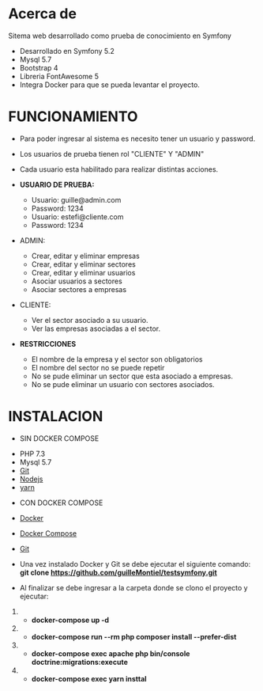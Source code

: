 # Acerca de

Sitema web desarrollado como prueba de conocimiento en Symfony

- Desarrollado en Symfony 5.2
- Mysql 5.7
- Bootstrap 4
- Libreria FontAwesome 5
- Integra Docker para que se pueda levantar el proyecto.

# FUNCIONAMIENTO
- Para poder ingresar al sistema es necesito tener un usuario y password.
- Los usuarios de prueba tienen rol "CLIENTE" Y "ADMIN"
- Cada usuario esta habilitado para realizar distintas acciones.
- <b>USUARIO DE PRUEBA: </b>
    <ul>
        <li>Usuario: guille@admin.com</li>
        <li>Password: 1234</li>
        <li>Usuario: estefi@cliente.com</li>
        <li>Password: 1234</li>
    </ul>
- ADMIN:
    <ul>
        <li>Crear, editar y eliminar empresas</li>
        <li>Crear, editar y eliminar sectores</li>
        <li>Crear, editar y eliminar usuarios</li>
        <li>Asociar usuarios a sectores</li>
        <li>Asociar sectores a empresas</li>
    </ul>
- CLIENTE:
    <ul>
        <li>Ver el sector asociado a su usuario.</li>
        <li>Ver las empresas asociadas a el sector.</li>
    </ul>

- <b>RESTRICCIONES</b>
    <ul>
        <li>El nombre de la empresa y el sector son obligatorios</li>
        <li>El nombre del sector no se puede repetir</li>
        <li>No se pude eliminar un sector que esta asociado a empresas.</li>
        <li>No se pude eliminar un usuario con sectores asociados.</li>
    </ul>



# INSTALACION

* SIN DOCKER COMPOSE
- PHP 7.3
- Mysql 5.7
- <a href="https://git-scm.com/book/en/v2/Getting-Started-Installing-Git" target="_blank">Git</a>
- <a href="https://nodejs.org/es/download/" target="_blank">Nodejs</a>
- <a target="_blank" href="https://yarnpkg.com/getting-started/install">yarn</a>

* CON DOCKER COMPOSE
- <a href="https://docs.docker.com/engine/install/" target="_blank">Docker</a>
- <a href="https://docs.docker.com/compose/install/" target="_blank"> Docker Compose </a>
- <a href="https://git-scm.com/book/en/v2/Getting-Started-Installing-Git" target="_blank">Git</a>

- Una vez instalado Docker y Git se debe ejecutar el siguiente comando:
<b>git clone https://github.com/guilleMontiel/testsymfony.git</b>

- Al finalizar se debe ingresar a la carpeta donde se clono el proyecto y ejecutar:
1) - <b>docker-compose up -d</b>
2) - <b>docker-compose run --rm php composer install --prefer-dist</b>
1) - <b>docker-compose exec apache php bin/console doctrine:migrations:execute</b>
1) - <b>docker-compose exec yarn insttal</b>


